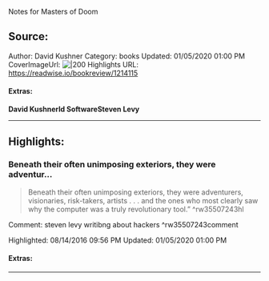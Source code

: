 Notes for Masters of Doom

## Source:
Author: David Kushner
Category: books
Updated: 01/05/2020 01:00 PM
CoverImageUrl: 
![|200](https://images-na.ssl-images-amazon.com/images/I/51g%2BF5A26HL._SL200_.jpg)
Highlights URL: https://readwise.io/bookreview/1214115


#### Extras:
**David Kushner****Id Software****Steven Levy**



 
-----
 ## Highlights:

### Beneath their often unimposing exteriors, they were adventur...
>Beneath their often unimposing exteriors, they were adventurers, visionaries, risk-takers, artists . . . and the ones who most clearly saw why the computer was a truly revolutionary tool.” ^rw35507243hl

Comment: steven levy writibng about hackers ^rw35507243comment

Highlighted: 08/14/2016 09:56 PM
Updated: 01/05/2020 01:00 PM


#### Extras:





------

